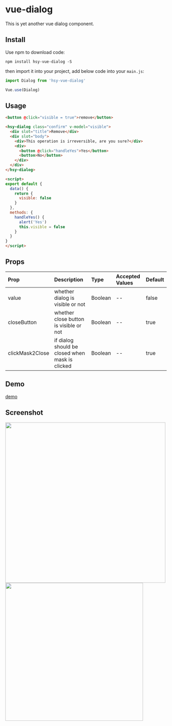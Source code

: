 # vue-dialog

This is yet another vue dialog component.

## Install

Use npm to download code:

```
npm install hsy-vue-dialog -S
```

then import it into your project, add below code into your `main.js`:

```js
import Dialog from 'hsy-vue-dialog'

Vue.use(Dialog)
```

## Usage

```html
<button @click="visible = true">remove</button>

<hsy-dialog class="confirm" v-model="visible">
  <div slot="title">Remove</div>
  <div slot="body">
    <div>This operation is irreversible, are you sure?</div>
    <div>
      <button @click="handleYes">Yes</button>
      <button>No</button>
    </div>
  </div>
</hsy-dialog>

<script>
export default {
  data() {
    return {
      visible: false
    }
  },
  methods: {
    handleYes() {
      alert('Yes')
      this.visible = false
    }
  }
}
</script>
```

## Props

| Prop            | Description                                     | Type    | Accepted Values | Default |
|:----------------|:------------------------------------------------|:--------|:----------------|:--------|
| value           | whether dialog is visible or not                | Boolean | --              | false   |
| closeButton     | whether close button is visible or not          | Boolean | --              | true    |
| clickMask2Close | if dialog should be closed when mask is clicked | Boolean | --              | true    |

## Demo

[demo](http://vue-demo.hsiaosiyuan.com/#/dialog)

## Screenshot

<img src="http://og9g58alt.bkt.clouddn.com/dialog1.png" width="500">
<img src="http://og9g58alt.bkt.clouddn.com/dialog2.png" width="430">
